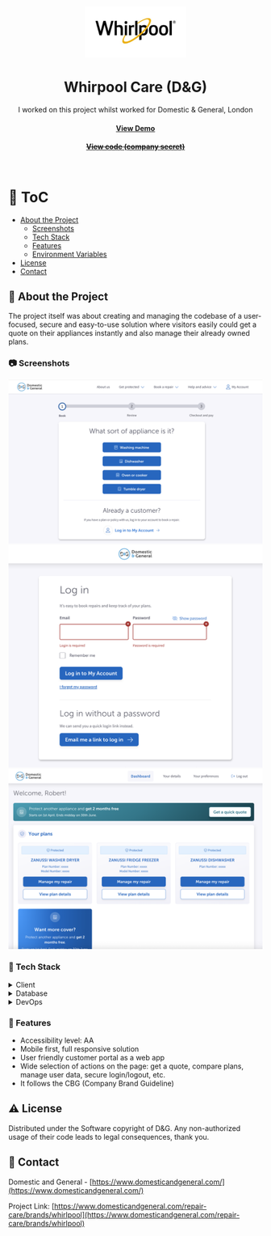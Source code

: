 <div align="center">
  <img src="assets/whirpool-care.jpg" alt="logo" width="200" height="auto" />

  <h1>Whirpool Care (D&G)</h1>
  
  <p>
    I worked on this project whilst worked for Domestic & General, London
  </p>
   
  <h4>
    <a href="https://www.domesticandgeneral.com/repair-care/brands/whirlpool"  target="_blank">View Demo</a>
  </h4>
  <h4>
    <a href="#" title="Sorry, it's company secret"  target="_blank"><s>View code (company secret)</s></a>
  </h4>
</div>

<br />

<!-- Table of Contents -->

# :notebook_with_decorative_cover: ToC

- [About the Project](#star2-about-the-project)
  - [Screenshots](#camera-screenshots)
  - [Tech Stack](#space_invader-tech-stack)
  - [Features](#dart-features)
  - [Environment Variables](#key-environment-variables)
- [License](#warning-license)
- [Contact](#handshake-contact)

<!-- About the Project -->

## :star2: About the Project

The project itself was about creating and managing the codebase of a user-focused, secure and easy-to-use solution where visitors easily could get a quote on their appliances instantly and also manage their already owned plans.

<!-- Screenshots -->

### :camera: Screenshots

<div align="center"> 
  <img src="assets/whirlpool_1.png" alt="screenshot" />
</div>
<div align="center"> 
  <img src="assets/whirlpool_2.png" alt="screenshot" />
</div>
<div align="center"> 
  <img src="assets/whirlpool_3.png" alt="screenshot" />
</div>

<!-- TechStack -->

### :space_invader: Tech Stack

<details>
  <summary>Client</summary>
  <ul>
    <li><a href="https://developer.mozilla.org/en-US/docs/Web/JavaScript"  target="_blank">JavaScript</a></li>
    <li><a href="https://www.typescriptlang.org/">Typescript</a></li>
    <li><a href="https://tailwindcss.com/">TailwindCSS</a></li>
    <li><a href="https://reactjs.org/">React.js</a></li>
    <li><a href="https://www.npmjs.com/package/react-dom">ReactDOM</a></li>
    <li><a href="https://graphql.org/">GraphQL</a></li>
    <li><a href="https://www.npmjs.com/">NPM packages</a></li>
    <li><a href="#">In-house React components</a></li>
    <li><a href="https://www.w3schools.com/html/html5_semantic_elements.asp" target="_blank">Semantic HTML5</a></li>
    <li><a href="https://www.w3schools.com/css/"  target="_blank">CSS3</a></li>
  </ul>
</details>

<details>
<summary>Database</summary>
  <ul>
    <li><a href="https://www.mongodb.com/">MongoDB</a></li>
  </ul>
</details>

<details>
<summary>DevOps</summary>
  <ul>
    <li><a href="https://www.docker.com/">Docker</a></li>
    <li><a href="https://www.jenkins.io/">Jenkins</a></li>
    <li><a href="https://www.sonarsource.com/products/sonarqube/">SonarQube</a></li>
    <li><a href="https://www.jslint.com/">JS Lint</a></li>
    <li><a href="https://github.com/features/actions">GitHub Actions</a></li>
    <li><a href="https://docs.github.com/en/actions/writing-workflows/about-workflows">GitHub Workflow</a></li>
  </ul>
</details>

<!-- Features -->

### :dart: Features

- Accessibility level: AA
- Mobile first, full responsive solution
- User friendly customer portal as a web app
- Wide selection of actions on the page: get a quote, compare plans, manage user data, secure login/logout, etc.
- It follows the CBG (Company Brand Guideline)

<!-- License -->

## :warning: License

Distributed under the Software copyright of D&G. Any non-authorized usage of their code leads to legal consequences, thank you.

<!-- Contact -->

## :handshake: Contact

Domestic and General - [https://www.domesticandgeneral.com/](https://www.domesticandgeneral.com/)

Project Link: [https://www.domesticandgeneral.com/repair-care/brands/whirlpool](https://www.domesticandgeneral.com/repair-care/brands/whirlpool)
